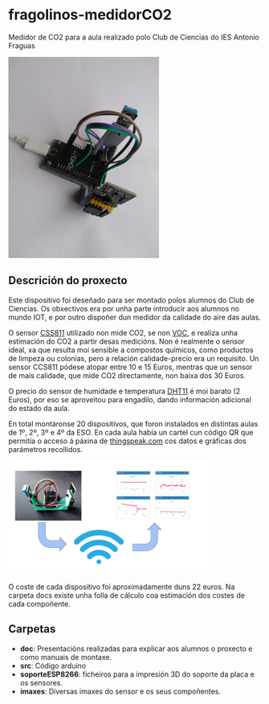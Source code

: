 # fragolinos-medidorCO2
Medidor de CO2 para a aula realizado polo Club de Ciencias do IES Antonio Fraguas

<img src="./imaxes/prototipo.jpg" alt="prototipo" style="width:300px;"/>

## Descrición do proxecto
Este dispositivo foi deseñado para ser montado polos alumnos do Club de Ciencias. Os obxectivos era por unha parte introducir aos alumnos no mundo IOT, e por outro dispoñer dun medidor da calidade do aire das aulas.

O sensor [CSS811](https://www.sciosense.com/products/environmental-sensors/ccs811-gas-sensor-solution/) utilizado non mide CO2, se non [VOC](https://es.wikipedia.org/wiki/Compuestos_org%C3%A1nicos_vol%C3%A1tiles), e realiza unha estimación do CO2 a partir desas medicións. Non é realmente o sensor ideal, xa que resulta moi sensible a compostos químicos, como productos de limpeza ou colonias, pero a relación calidade-precio era un requisito. Un sensor CCS811 pódese atopar entre 10 e 15 Euros, mentras que un sensor de maís calidade, que mide CO2 directamente, non baixa dos 30 Euros.

O precio do sensor de humidade e temperatura [DHT11](https://learn.adafruit.com/dht) é moi barato (2 Euros), por eso se aproveitou para engadilo, dando información adicional do estado da aula.

En total montáronse 20 dispositivos, que foron instalados en distintas aulas de 1º, 2º, 3º e 4º da ESO. En cada aula había un cartel cun código QR que permitía o acceso á páxina de [thingspeak.com](https://thingspeak.com/)  cos datos e gráficas dos parámetros recollidos.


<img src="./imaxes/publicacion_datos.png" alt="publicación de los datos" style="width:400px;"/>

O coste de cada dispositivo foi aproximadamente duns 22 euros. Na carpeta docs existe unha folla de cálculo coa estimación dos costes de cada compoñente.
                                                       
## Carpetas
* **doc**: Presentacións realizadas para explicar aos alumnos o proxecto e como manuais de montaxe.
* **src**: Código arduino
* **soporteESP8266**: ficheiros para a impresión 3D do soporte da placa e os sensores.
* **imaxes**: Diversas imaxes do sensor e os seus compoñentes.

## 
